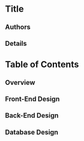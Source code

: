 # Title
## Authors
## Details

# Table of Contents
## Overview
## Front-End Design
## Back-End Design
## Database Design
